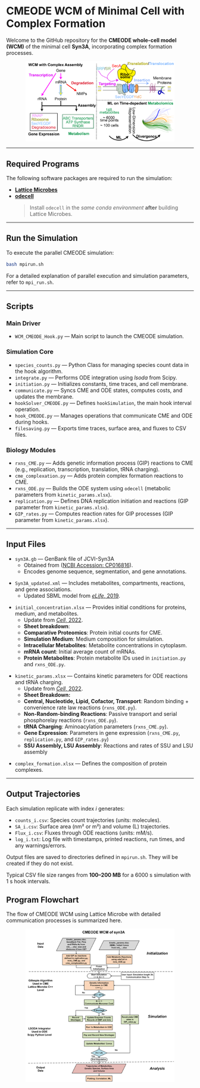 # CMEODE WCM of Minimal Cell with Complex Formation

Welcome to the GitHub repository for the **CMEODE whole-cell model (WCM)** of the minimal cell **Syn3A**, incorporating complex formation processes.

<p align="center">
  <img src="./figures/Abstract_Graphics_JPCB.png" alt="GIP_Cplx" width="400">
</p>

---

## Required Programs

The following software packages are required to run the simulation:

- **[Lattice Microbes](https://github.com/Luthey-Schulten-Lab/Lattice_Microbes)**  
- **[odecell](https://github.com/Luthey-Schulten-Lab/odecell)**  
  > Install `odecell` in the *same conda environment* **after** building Lattice Microbes.

---

## Run the Simulation

To execute the parallel CMEODE simulation:

```bash
bash mpirun.sh
```

For a detailed explanation of parallel execution and simulation parameters, refer to `mpi_run.sh`.

---

##  Scripts

### Main Driver

- `WCM_CMEODE_Hook.py` — Main script to launch the CMEODE simulation.

### Simulation Core

- `species_counts.py` — Python Class for managing species count data in the hook algorithm.
- `integrate.py` — Performs ODE integration using *lsoda* from Scipy.
- `initiation.py` — Initializes constants, time traces, and cell membrane.
- `communicate.py` — Syncs CME and ODE states, computes costs, and updates the membrane.
- `hookSolver_CMEODE.py` — Defines `hookSimulation`, the main hook interval operation.
- `hook_CMEODE.py` — Manages operations that communicate CME and ODE during hooks.
- `filesaving.py` — Exports time traces, surface area, and fluxes to CSV files.

### Biology Modules

- `rxns_CME.py` — Adds genetic information process (GIP) reactions to CME (e.g., replication, transcription, translation, tRNA charging).
- `cme_complexation.py` — Adds protein complex formation reactions to CME.
- `rxns_ODE.py` — Builds the ODE system using `odecell` (metabolic parameters from `kinetic_params.xlsx`).
- `replication.py` — Defines DNA replication initiation and reactions (GIP parameter from `kinetic_params.xlsx`).
- `GIP_rates.py` — Computes reaction rates for GIP processes (GIP parameter from `kinetic_params.xlsx`).

---

## Input Files

- `syn3A.gb` — GenBank file of JCVI-Syn3A 
  - Obtained from ([NCBI Accession: CP016816](https://www.ncbi.nlm.nih.gov/nuccore/CP016816)).
  - Encodes genome sequence, segmentation, and gene annotations.
<!-- - **Usage**: Read once at the beginning. Parsed by `mapDNA` in `initiation.py` to build the `genome` dictionary for use in CME reactions (`rxns_CME.py`). -->

- `Syn3A_updated.xml` — Includes metabolites, compartments, reactions, and gene associations.
  - Updated SBML model from [*eLife*, 2019](https://elifesciences.org/articles/36842).

<!-- - **Usage**: Read during ODE construction (`rxns_ODE.py`) every `hookInterval`. -->


- `initial_concentration.xlsx` — Provides initial conditions for proteins, medium, and metabolites.
  -  Update from [*Cell*, 2022](https://www.sciencedirect.com/science/article/pii/S0092867421014884?via%3Dihub#da0010).
  - **Sheet breakdown**:
  - **Comparative Proteomics**: Protein initial counts for CME.
  - **Simulation Medium**: Medium composition for simulation.
  - **Intracellular Metabolites**: Metabolite concentrations in cytoplasm.
  - **mRNA count**: Initial average count of mRNAs.
  - **Protein Metabolites**: Protein metabolite IDs used in `initiation.py` and `rxns_ODE.py`.

<!-- > The "Experimental Medium" sheet is included but unused. -->

- `kinetic_params.xlsx` — Contains kinetic parameters for ODE reactions and tRNA charging.
  - Update from [*Cell*, 2022](https://www.sciencedirect.com/science/article/pii/S0092867421014884?via%3Dihub#da0010).
  - **Sheet Breakdown:**
  - **Central, Nucleotide, Lipid, Cofactor, Transport**: Random binding + convenience rate law reactions (`rxns_ODE.py`).
  - **Non-Random-binding Reactions**: Passive transport and serial phosphorelay reactions (`rxns_ODE.py`).
  - **tRNA Charging**: Aminoacylation parameters (`rxns_CME.py`).
  - **Gene Expression**: Parameters in gene expression (`rxns_CME.py`, `replication.py`, and `GIP_rates.py`)
  - **SSU Assembly, LSU Assembly**: Reactions and rates of SSU and LSU assembly
<!-- > Other sheets (e.g., from `kinetic_params_10thSeptember.xlsx`) are **not used**. -->

- `complex_formation.xlsx` — Defines the composition of protein complexes.

---

## Output Trajectories

Each simulation replicate with index *i* generates:

- `counts_i.csv`: Species count trajectories (units: molecules).
- `SA_i.csv`: Surface area (nm² or m²) and volume (L) trajectories.
- `Flux_i.csv`: Fluxes through ODE reactions (units: mM/s).
- `log_i.txt`: Log file with timestamps, printed reactions, run times, and any warnings/errors.

Output files are saved to directories defined in `mpirun.sh`. They will be created if they do not exist.

Typical CSV file size ranges from **100–200 MB** for a 6000 s simulation with 1 s hook intervals.

## Program Flowchart

The flow of CMEODE WCM using Lattice Microbe with detailed communication processes is summarized here.
<p align="center">
  <img src="./figures/Flowchart_CMEODE_WCM_Poster.png" alt="GIP_Cplx" width="400">
</p>